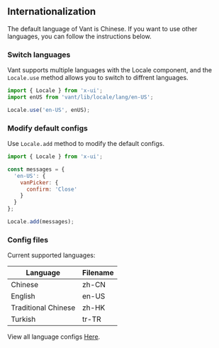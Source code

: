 ## Internationalization
The default language of Vant is Chinese. If you want to use other languages, you can follow the instructions below.

### Switch languages
Vant supports multiple languages with the Locale component, and the `Locale.use` method allows you to switch to diffrent languages.

```js
import { Locale } from 'x-ui';
import enUS from 'vant/lib/locale/lang/en-US';

Locale.use('en-US', enUS);
```

### Modify default configs
Use `Locale.add` method to modify the default configs.

```js
import { Locale } from 'x-ui';

const messages = {
  'en-US': {
    vanPicker: {
      confirm: 'Close'
    }
  }
};

Locale.add(messages);
```

### Config files
Current supported languages:

| Language | Filename |
|------|------|
| Chinese | zh-CN |
| English | en-US |
| Traditional Chinese | zh-HK |
| Turkish | tr-TR |

View all language configs [Here](https://github.com/youzan/vant/tree/dev/packages/locale/lang).
